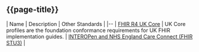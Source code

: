 ## {{page-title}}


| Name | Description | Other Standards |
|--
| [FHIR R4 UK Core](https://simplifier.net/guide/ukcoreversionhistory/home?version=current) | UK Core profiles are the foundation conformance requirements for UK FHIR implementation guides. | [INTEROPen and NHS England Care Connect (FHIR STU3)](https://fhir.hl7.org.uk/) | 
